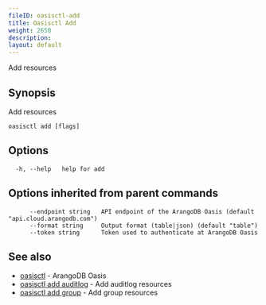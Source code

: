 ```yaml
---
fileID: oasisctl-add
title: Oasisctl Add
weight: 2650
description: 
layout: default
---
```

Add resources

## Synopsis

Add resources

```
oasisctl add [flags]
```

## Options

```
  -h, --help   help for add
```

## Options inherited from parent commands

```
      --endpoint string   API endpoint of the ArangoDB Oasis (default "api.cloud.arangodb.com")
      --format string     Output format (table|json) (default "table")
      --token string      Token used to authenticate at ArangoDB Oasis
```

## See also

* [oasisctl](../oasisctl-options)	 - ArangoDB Oasis
* [oasisctl add auditlog](oasisctl-add-auditlog)	 - Add auditlog resources
* [oasisctl add group](oasisctl-add-group)	 - Add group resources

